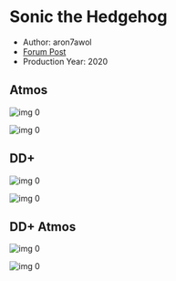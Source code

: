 # Sonic the Hedgehog

* Author: aron7awol
* [Forum Post](https://www.avsforum.com/threads/bass-eq-for-filtered-movies.2995212/post-59432774)
* Production Year: 2020

## Atmos

![img 0](https://i.imgur.com/IkK6k8A.jpg)

![img 0](https://i.imgur.com/snrhvOq.png)

## DD+

![img 0](https://i.imgur.com/NxULf1N.jpg)

![img 0](https://i.imgur.com/KYwoeKP.png)

## DD+ Atmos

![img 0](https://i.imgur.com/IkK6k8A.jpg)

![img 0](https://i.imgur.com/snrhvOq.png)

